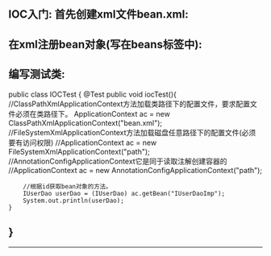 IOC入门:
首先创建xml文件bean.xml:
-------------------------------------------
<?xml version="1.0" encoding="UTF-8"?>
<beans xmlns="http://www.springframework.org/schema/beans"
       xmlns:xsi="http://www.w3.org/2001/XMLSchema-instance"
       xsi:schemaLocation="http://www.springframework.org/schema/beans http://www.springframework.org/schema/beans/spring-beans.xsd">
</beans>
-------------------------------------------

在xml注册bean对象(写在beans标签中):
-------------------------------------------
<bean id="IUserDaoImp" class="com.zgh.imp.IUserDaoImp"></bean>
-------------------------------------------

编写测试类:
-------------------------------------------
public class IOCTest {
    @Test
    public void iocTest(){
        //ClassPathXmlApplicationContext方法加载类路径下的配置文件，要求配置文件必须在类路径下。
        ApplicationContext ac = new ClassPathXmlApplicationContext("bean.xml");
        //FileSystemXmlApplicationContext方法加载磁盘任意路径下的配置文件(必须要有访问权限)
        //ApplicationContext ac = new FileSystemXmlApplicationContext("path");
        //AnnotationConfigApplicationContext它是同于读取注解创建容器的
        //ApplicationContext ac = new AnnotationConfigApplicationContext("path");
		
		//根据id获取bean对象的方法。
        IUserDao userDao = (IUserDao) ac.getBean("IUserDaoImp");
        System.out.println(userDao);
    }
}
-------------------------------------------
---------------------------------------------------------------------------------------